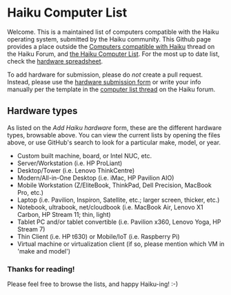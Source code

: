 # Haiku Computer List

Welcome. This is a maintained list of computers compatible with the Haiku operating system, submitted by the Haiku community.
This Github page provides a place outside the [Computers compatible with Haiku](https://discuss.haiku-os.org/t/computers-compatible-with-haiku-v2/7640)
thread on the Haiku Forum, and [the Haiku Computer List](https://sites.google.com/view/hardware-list-for-haiku/). For the most up to date list, check the [hardware spreadsheet](https://docs.google.com/spreadsheets/d/1Y69OVF8DHFpma_-DiOH73BPrf-_MVH_DZxJ0pg96z0I/edit?usp=sharing).

To add hardware for submission, please do *not* create a pull request. Instead, please use the [hardware submission form](https://docs.google.com/forms/d/e/1FAIpQLSej-aVdqGJFsPvlueVnC1IucMnmYqAFK5fN55RK3R6jDXevWQ/viewform?usp=sf_link)
or write your info manually per the template in the [computer list thread](https://discuss.haiku-os.org/t/computers-compatible-with-haiku-v2/7640) on the Haiku forum.

## Hardware types

As listed on the *Add Haiku hardware* form, these are the different hardware types, browsable above. You can view the current lists
by opening the files above, or use GitHub's search to look for a particular make, model, or year.

* Custom built machine, board, or Intel NUC, etc.
* Server/Workstation (i.e. HP ProLiant)
* Desktop/Tower (i.e. Lenovo ThinkCentre)
* Modern/All-in-One Desktop (i.e. iMac, HP Pavilion AIO)
* Mobile Workstation (Z/EliteBook, ThinkPad, Dell Precision, MacBook Pro, etc.)
* Laptop (i.e. Pavilion, Inspiron, Satellite, etc.; larger screen, thicker, etc.)
* Notebook, ultrabook, net/cloudbook (i.e. MacBook Air, Lenovo X1 Carbon, HP Stream 11; thin, light)
* Tablet PC and/or tablet convertible (i.e. Pavilion x360, Lenovo Yoga, HP Stream 7)
* Thin Client (i.e. HP t630) or Mobile/IoT (i.e. Raspberry Pi)
* Virtual machine or virtualization client (if so, please mention which VM in 'make and model')

### Thanks for reading!

Please feel free to browse the lists, and happy Haiku-ing! :-)
